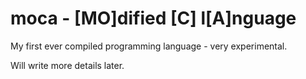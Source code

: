 # moca - [MO]dified [C] l[A]nguage
My first ever compiled programming language - very experimental.

Will write more details later.

